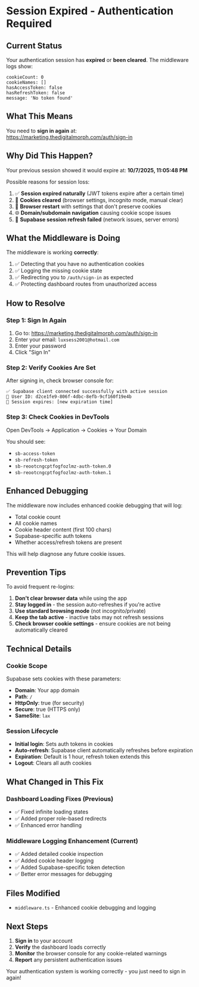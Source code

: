 # Session Expired - Authentication Required

## Current Status

Your authentication session has **expired** or **been cleared**. The middleware logs show:

```
cookieCount: 0
cookieNames: []
hasAccessToken: false
hasRefreshToken: false
message: 'No token found'
```

## What This Means

You need to **sign in again** at: https://marketing.thedigitalmorph.com/auth/sign-in

## Why Did This Happen?

Your previous session showed it would expire at: **10/7/2025, 11:05:48 PM**

Possible reasons for session loss:
1. ✅ **Session expired naturally** (JWT tokens expire after a certain time)
2. 🍪 **Cookies cleared** (browser settings, incognito mode, manual clear)
3. 🔄 **Browser restart** with settings that don't preserve cookies
4. 🌐 **Domain/subdomain navigation** causing cookie scope issues
5. 🔧 **Supabase session refresh failed** (network issues, server errors)

## What the Middleware is Doing

The middleware is working **correctly**:
1. ✅ Detecting that you have no authentication cookies
2. ✅ Logging the missing cookie state
3. ✅ Redirecting you to `/auth/sign-in` as expected
4. ✅ Protecting dashboard routes from unauthorized access

## How to Resolve

### Step 1: Sign In Again
1. Go to: https://marketing.thedigitalmorph.com/auth/sign-in
2. Enter your email: `luxsess2001@hotmail.com`
3. Enter your password
4. Click "Sign In"

### Step 2: Verify Cookies Are Set
After signing in, check browser console for:
```
✅ Supabase client connected successfully with active session
👤 User ID: d2ce1fe9-806f-4dbc-8efb-9cf160f19e4b
🔄 Session expires: [new expiration time]
```

### Step 3: Check Cookies in DevTools
Open DevTools → Application → Cookies → Your Domain

You should see:
- `sb-access-token`
- `sb-refresh-token`
- `sb-reootcngcptfogfozlmz-auth-token.0`
- `sb-reootcngcptfogfozlmz-auth-token.1`

## Enhanced Debugging

The middleware now includes enhanced cookie debugging that will log:
- Total cookie count
- All cookie names
- Cookie header content (first 100 chars)
- Supabase-specific auth tokens
- Whether access/refresh tokens are present

This will help diagnose any future cookie issues.

## Prevention Tips

To avoid frequent re-logins:

1. **Don't clear browser data** while using the app
2. **Stay logged in** - the session auto-refreshes if you're active
3. **Use standard browsing mode** (not incognito/private)
4. **Keep the tab active** - inactive tabs may not refresh sessions
5. **Check browser cookie settings** - ensure cookies are not being automatically cleared

## Technical Details

### Cookie Scope
Supabase sets cookies with these parameters:
- **Domain**: Your app domain
- **Path**: `/`
- **HttpOnly**: true (for security)
- **Secure**: true (HTTPS only)
- **SameSite**: `lax`

### Session Lifecycle
- **Initial login**: Sets auth tokens in cookies
- **Auto-refresh**: Supabase client automatically refreshes before expiration
- **Expiration**: Default is 1 hour, refresh token extends this
- **Logout**: Clears all auth cookies

## What Changed in This Fix

### Dashboard Loading Fixes (Previous)
- ✅ Fixed infinite loading states
- ✅ Added proper role-based redirects
- ✅ Enhanced error handling

### Middleware Logging Enhancement (Current)
- ✅ Added detailed cookie inspection
- ✅ Added cookie header logging
- ✅ Added Supabase-specific token detection
- ✅ Better error messages for debugging

## Files Modified
- `middleware.ts` - Enhanced cookie debugging and logging

## Next Steps

1. **Sign in** to your account
2. **Verify** the dashboard loads correctly
3. **Monitor** the browser console for any cookie-related warnings
4. **Report** any persistent authentication issues

Your authentication system is working correctly - you just need to sign in again!

